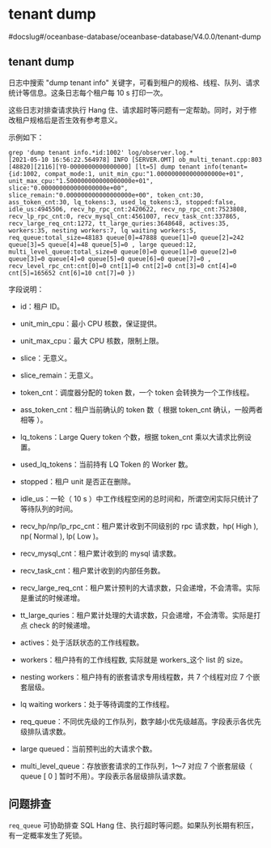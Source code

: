 tenant dump 
================================
#docslug#/oceanbase-database/oceanbase-database/V4.0.0/tenant-dump


tenant dump 
--------------------------------

日志中搜索 "dump tenant info" 关键字，可看到租户的规格、线程、队列、请求统计等信息。这条日志每个租户每 10 s 打印一次。

这些日志对排查请求执行 Hang 住、请求超时等问题有一定帮助。同时，对于修改租户规格后是否生效有参考意义。

示例如下：

```unknow
grep 'dump tenant info.*id:1002' log/observer.log.*
[2021-05-10 16:56:22.564978] INFO [SERVER.OMT] ob_multi_tenant.cpp:803 [48820][2116][Y0-0000000000000000] [lt=5] dump tenant info(tenant={id:1002, compat_mode:1, unit_min_cpu:"1.000000000000000000e+01", unit_max_cpu:"1.500000000000000000e+01", slice:"0.000000000000000000e+00", slice_remain:"0.000000000000000000e+00", token_cnt:30, ass_token_cnt:30, lq_tokens:3, used_lq_tokens:3, stopped:false, idle_us:4945506, recv_hp_rpc_cnt:2420622, recv_np_rpc_cnt:7523808, recv_lp_rpc_cnt:0, recv_mysql_cnt:4561007, recv_task_cnt:337865, recv_large_req_cnt:1272, tt_large_quries:3648648, actives:35, workers:35, nesting workers:7, lq waiting workers:5, req_queue:total_size=48183 queue[0]=47888 queue[1]=0 queue[2]=242 queue[3]=5 queue[4]=48 queue[5]=0 , large queued:12, multi_level_queue:total_size=0 queue[0]=0 queue[1]=0 queue[2]=0 queue[3]=0 queue[4]=0 queue[5]=0 queue[6]=0 queue[7]=0 , recv_level_rpc_cnt:cnt[0]=0 cnt[1]=0 cnt[2]=0 cnt[3]=0 cnt[4]=0 cnt[5]=165652 cnt[6]=10 cnt[7]=0 })
```



字段说明：

* id：租户 ID。

  

* unit_min_cpu：最小 CPU 核数，保证提供。

  

* unit_max_cpu：最大 CPU 核数，限制上限。

  

* slice：无意义。

  

* slice_remain：无意义。

  

* token_cnt：调度器分配的 token 数，一个 token 会转换为一个工作线程。

  

* ass_token_cnt：租户当前确认的 token 数（ 根据 token_cnt 确认，一般两者相等 ）。

  

* lq_tokens：Large Query token 个数，根据 token_cnt 乘以大请求比例设置。

  

* used_lq_tokens：当前持有 LQ Token 的 Worker 数。

  

* stopped：租户 unit 是否正在删除。

  

* idle_us：一轮（ 10 s ）中工作线程空闲的总时间和，所谓空闲实际只统计了等待队列的时间。

  

* recv_hp/np/lp_rpc_cnt：租户累计收到不同级别的 rpc 请求数，hp( High ), np( Normal ), lp( Low )。

  

* recv_mysql_cnt：租户累计收到的 mysql 请求数。

  

* recv_task_cnt：租户累计收到的内部任务数。

  

* recv_large_req_cnt：租户累计预判的大请求数，只会递增，不会清零。实际是重试的时候递增。

  

* tt_large_quries：租户累计处理的大请求数，只会递增，不会清零。实际是打点 check 的时候递增。

  

* actives：处于活跃状态的工作线程数。

  

* workers：租户持有的工作线程数, 实际就是 workers_这个 list 的 size。

  

* nesting workers：租户持有的嵌套请求专用线程数，共 7 个线程对应 7 个嵌套层级。

  

* lq waiting workers：处于等待调度的工作线程。

  

* req_queue：不同优先级的工作队列，数字越小优先级越高。字段表示各优先级排队请求数。

  

* large queued：当前预判出的大请求个数。

  

* multi_level_queue：存放嵌套请求的工作队列，1～7 对应 7 个嵌套层级（ queue \[ 0 \] 暂时不用）。字段表示各层级排队请求数。

  




问题排查 
-------------------------

`req_queue` 可协助排查 SQL Hang 住、执行超时等问题。如果队列长期有积压，有一定概率发生了死锁。
